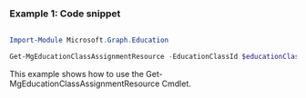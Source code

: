 ### Example 1: Code snippet

```powershell

Import-Module Microsoft.Graph.Education

Get-MgEducationClassAssignmentResource -EducationClassId $educationClassId -EducationAssignmentId $educationAssignmentId

```
This example shows how to use the Get-MgEducationClassAssignmentResource Cmdlet.

